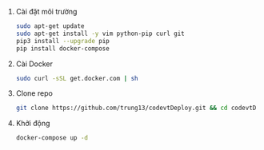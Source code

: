 
1. Cài đặt môi trường

    ```bash
    sudo apt-get update 
    sudo apt-get install -y vim python-pip curl git
    pip3 install --upgrade pip
    pip install docker-compose
    ```

2. Cài Docker 

   ```bash
   sudo curl -sSL get.docker.com | sh
   ```


3. Clone repo

    ```bash
    git clone https://github.com/trung13/codevtDeploy.git && cd codevtDeploy
    ```

4. Khởi động

    ```bash
    docker-compose up -d
    ```


